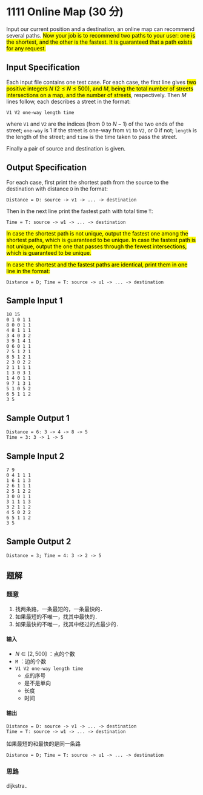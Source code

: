 # 1111 Online Map (30 分)

Input our current position and a destination, an online map can recommend several paths. <mark>Now your job is to recommend two paths to your user: one is the shortest, and the other is the fastest. It is guaranteed that a path exists for any request.</mark>

## Input Specification

Each input file contains one test case. For each case, the first line gives <mark>two positive integers $N$ ($2 \le N \le 500$), and $M$, being the total number of streets intersections on a map, and the number of streets</mark>, respectively. Then $M$ lines follow, each describes a street in the format:

    V1 V2 one-way length time

where `V1` and `V2` are the indices (from 0 to $N-1$) of the two ends of the street; `one-way` is 1 if the street is one-way from `V1` to `V2`, or 0 if not; `length` is the length of the street; and `time` is the time taken to pass the street.

Finally a pair of source and destination is given.

## Output Specification

For each case, first print the shortest path from the source to the destination with distance `D` in the format:

    Distance = D: source -> v1 -> ... -> destination

Then in the next line print the fastest path with total time `T`:

    Time = T: source -> w1 -> ... -> destination

<mark>In case the shortest path is not unique, output the fastest one among the shortest paths, which is guaranteed to be unique. In case the fastest path is not unique, output the one that passes through the fewest intersections, which is guaranteed to be unique.</mark>

<mark>In case the shortest and the fastest paths are identical, print them in one line in the format:</mark>

    Distance = D; Time = T: source -> u1 -> ... -> destination

## Sample Input 1

    10 15
    0 1 0 1 1
    8 0 0 1 1
    4 8 1 1 1
    3 4 0 3 2
    3 9 1 4 1
    0 6 0 1 1
    7 5 1 2 1
    8 5 1 2 1
    2 3 0 2 2
    2 1 1 1 1
    1 3 0 3 1
    1 4 0 1 1
    9 7 1 3 1
    5 1 0 5 2
    6 5 1 1 2
    3 5

## Sample Output 1

    Distance = 6: 3 -> 4 -> 8 -> 5
    Time = 3: 3 -> 1 -> 5

## Sample Input 2

    7 9
    0 4 1 1 1
    1 6 1 1 3
    2 6 1 1 1
    2 5 1 2 2
    3 0 0 1 1
    3 1 1 1 3
    3 2 1 1 2
    4 5 0 2 2
    6 5 1 1 2
    3 5

## Sample Output 2

    Distance = 3; Time = 4: 3 -> 2 -> 5

## 题解

### 题意

1. 找两条路，一条最短的，一条最快的．
2. 如果最短的不唯一，找其中最快的．
3. 如果最快的不唯一，找其中经过的点最少的．

#### 输入

- $N\in [2, 500]$ ：点的个数
- `M` ：边的个数
- `V1 V2 one-way length time`
  - 点的序号
  - 是不是单向
  - 长度
  - 时间

#### 输出

    Distance = D: source -> v1 -> ... -> destination
    Time = T: source -> w1 -> ... -> destination

如果最短的和最快的是同一条路

    Distance = D; Time = T: source -> u1 -> ... -> destination

### 思路

dijkstra．
